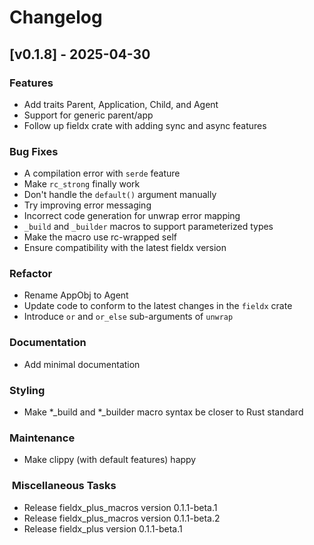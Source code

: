 # Changelog

## [v0.1.8] - 2025-04-30

### Features

- Add traits Parent, Application, Child, and Agent
- Support for generic parent/app
- Follow up fieldx crate with adding sync and async features

### Bug Fixes

- A compilation error with `serde` feature
- Make `rc_strong` finally work
- Don't handle the `default()` argument manually
- Try improving error messaging
- Incorrect code generation for unwrap error mapping
- `_build` and `_builder` macros to support parameterized types
- Make the macro use rc-wrapped self
- Ensure compatibility with the latest fieldx version

### Refactor

- Rename AppObj to Agent
- Update code to conform to the latest changes in the `fieldx` crate
- Introduce `or` and `or_else` sub-arguments of `unwrap`

### Documentation

- Add minimal documentation

### Styling

- Make *_build and *_builder macro syntax be closer to Rust standard

### Maintenance

- Make clippy (with default features) happy

### ️ Miscellaneous Tasks

- Release fieldx_plus_macros version 0.1.1-beta.1
- Release fieldx_plus_macros version 0.1.1-beta.2
- Release fieldx_plus version 0.1.1-beta.1

<!-- generated by git-cliff -->
